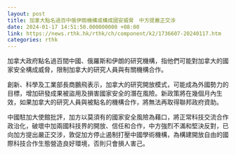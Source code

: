```yaml
---
layout: post
title: 加拿大點名過百中俄伊朗機構或構成國安威脅　中方提嚴正交涉
date: 2024-01-17 14:51:50.000000000 +08:00
link: https://news.rthk.hk/rthk/ch/component/k2/1736607-20240117.htm
categories: rthk
---
```


加拿大政府點名過百間中國、俄羅斯和伊朗的研究機構，指他們可能對加拿大的國家安全構成威脅，限制加拿大的研究人員與有關機構合作。 

創新、科學及工業部長商鵬飛表示，加拿大的研究開放模式，可能成為外國勢力的目標，增加研發成果被盜用及損害國家安全的潛在風險。新政策將在幾個月內生效，如果加拿大的研究人員與被點名的機構合作，將無法再取得聯邦政府資助。

中國駐加大使館批評，加方以莫須有的國家安全風險為藉口，將正常科技交流合作政治化，破壞中加兩國科技界的開放、信任和合作，中方強烈不滿和堅決反對，已向加方提出嚴正交涉，敦促加方停止遏制打壓中國學術機構，為構建開放自由的國際科技合作生態營造良好環境，否則只會損人害己。
